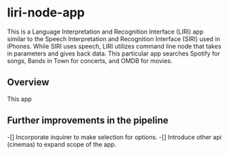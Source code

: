 # liri-node-app
This is a Language Interpretation and Recognition Interface (LIRI) app similar to the Speech Interpretation and Recognition Interface (SIRI) used in iPhones. While SIRI uses speech, LIRI utilizes command line node that takes in parameters and gives back data. This particular app searches Spotify for songs, Bands in Town for concerts, and OMDB for movies.

## Overview
This app





## Further improvements in the pipeline
-[] Incorporate inquirer to make selection for options.
-[] Introduce other api (cinemas) to expand scope of the app.
